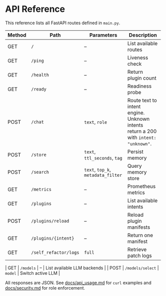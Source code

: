 # API Reference

This reference lists all FastAPI routes defined in `main.py`.

| Method | Path | Parameters | Description |
| ------ | ---- | ---------- | ----------- |
| GET | `/` | – | List available routes |
| GET | `/ping` | – | Liveness check |
| GET | `/health` | – | Return plugin count |
| GET | `/ready` | – | Readiness probe |
| POST | `/chat` | `text`, `role` | Route text to intent engine. Unknown intents return a 200 with `intent: "unknown"`. |
| POST | `/store` | `text`, `ttl_seconds`, `tag` | Persist memory |
| POST | `/search` | `text`, `top_k`, `metadata_filter` | Query memory store |
| GET | `/metrics` | – | Prometheus metrics |
| GET | `/plugins` | – | List available intents |
| POST | `/plugins/reload` | – | Reload plugin manifests |
| GET | `/plugins/{intent}` | – | Return one manifest |
| GET | `/self_refactor/logs` | `full` | Retrieve patch logs |
 
| GET | `/models` | – | List available LLM backends |
| POST | `/models/select` | `model` | Switch active LLM |


All responses are JSON. See [docs/api_usage.md](api_usage.md) for `curl` examples and [docs/security.md](security.md) for role enforcement.
